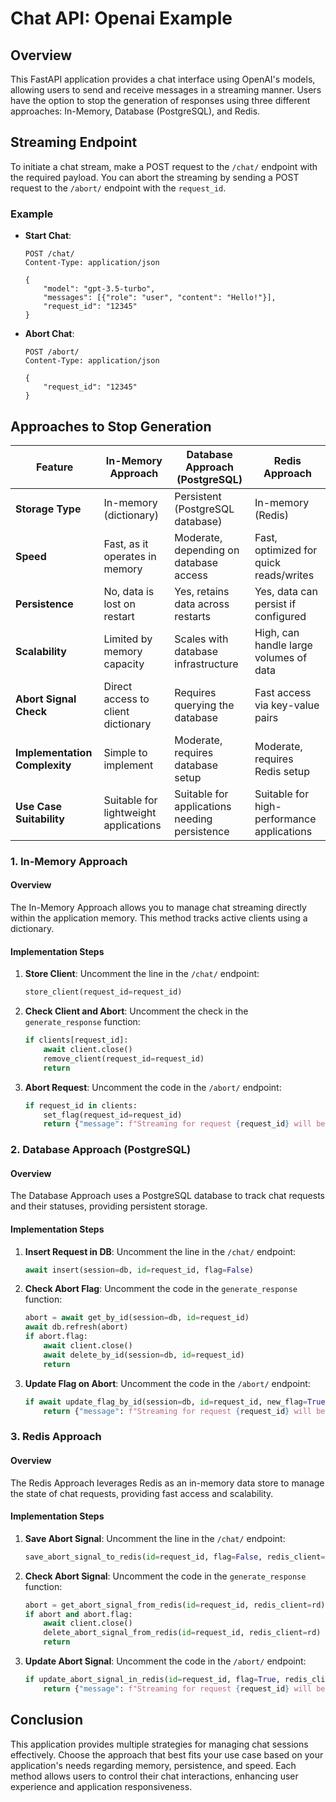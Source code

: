 # Chat API: Openai Example

## Overview
This FastAPI application provides a chat interface using OpenAI's models, allowing users to send and receive messages in a streaming manner. Users have the option to stop the generation of responses using three different approaches: In-Memory, Database (PostgreSQL), and Redis.

## Streaming Endpoint
To initiate a chat stream, make a POST request to the `/chat/` endpoint with the required payload. You can abort the streaming by sending a POST request to the `/abort/` endpoint with the `request_id`.

### Example
- **Start Chat**:
  ```http
  POST /chat/
  Content-Type: application/json

  {
      "model": "gpt-3.5-turbo",
      "messages": [{"role": "user", "content": "Hello!"}],
      "request_id": "12345"
  }
  ```

- **Abort Chat**:
  ```http
  POST /abort/
  Content-Type: application/json

  {
      "request_id": "12345"
  }
  ```

## Approaches to Stop Generation

| Feature                     | In-Memory Approach                              | Database Approach (PostgreSQL)         | Redis Approach                         |
|-----------------------------|------------------------------------------------|----------------------------------------|---------------------------------------|
| **Storage Type**            | In-memory (dictionary)                         | Persistent (PostgreSQL database)      | In-memory (Redis)                     |
| **Speed**                   | Fast, as it operates in memory                 | Moderate, depending on database access | Fast, optimized for quick reads/writes |
| **Persistence**             | No, data is lost on restart                    | Yes, retains data across restarts     | Yes, data can persist if configured   |
| **Scalability**             | Limited by memory capacity                      | Scales with database infrastructure    | High, can handle large volumes of data |
| **Abort Signal Check**      | Direct access to client dictionary              | Requires querying the database         | Fast access via key-value pairs       |
| **Implementation Complexity** | Simple to implement                           | Moderate, requires database setup      | Moderate, requires Redis setup        |
| **Use Case Suitability**    | Suitable for lightweight applications           | Suitable for applications needing persistence | Suitable for high-performance applications |

### 1. In-Memory Approach

#### Overview
The In-Memory Approach allows you to manage chat streaming directly within the application memory. This method tracks active clients using a dictionary.

#### Implementation Steps
1. **Store Client**: 
   Uncomment the line in the `/chat/` endpoint:
   ```python
   store_client(request_id=request_id)
   ```

2. **Check Client and Abort**: 
   Uncomment the check in the `generate_response` function:
   ```python
   if clients[request_id]:
       await client.close()
       remove_client(request_id=request_id)
       return
   ```

3. **Abort Request**:
   Uncomment the code in the `/abort/` endpoint:
   ```python
   if request_id in clients:
       set_flag(request_id=request_id)
       return {"message": f"Streaming for request {request_id} will be aborted."}
   ```

### 2. Database Approach (PostgreSQL)

#### Overview
The Database Approach uses a PostgreSQL database to track chat requests and their statuses, providing persistent storage.

#### Implementation Steps
1. **Insert Request in DB**: 
   Uncomment the line in the `/chat/` endpoint:
   ```python
   await insert(session=db, id=request_id, flag=False)
   ```

2. **Check Abort Flag**: 
   Uncomment the code in the `generate_response` function:
   ```python
   abort = await get_by_id(session=db, id=request_id)
   await db.refresh(abort)
   if abort.flag:
       await client.close()
       await delete_by_id(session=db, id=request_id)
       return
   ```

3. **Update Flag on Abort**:
   Uncomment the code in the `/abort/` endpoint:
   ```python
   if await update_flag_by_id(session=db, id=request_id, new_flag=True):
       return {"message": f"Streaming for request {request_id} will be aborted."}
   ```

### 3. Redis Approach

#### Overview
The Redis Approach leverages Redis as an in-memory data store to manage the state of chat requests, providing fast access and scalability.

#### Implementation Steps
1. **Save Abort Signal**: 
   Uncomment the line in the `/chat/` endpoint:
   ```python
   save_abort_signal_to_redis(id=request_id, flag=False, redis_client=rd)
   ```

2. **Check Abort Signal**: 
   Uncomment the code in the `generate_response` function:
   ```python
   abort = get_abort_signal_from_redis(id=request_id, redis_client=rd)
   if abort and abort.flag:
       await client.close()
       delete_abort_signal_from_redis(id=request_id, redis_client=rd)
       return
   ```

3. **Update Abort Signal**: 
   Uncomment the code in the `/abort/` endpoint:
   ```python
   if update_abort_signal_in_redis(id=request_id, flag=True, redis_client=rd):
       return {"message": f"Streaming for request {request_id} will be aborted."}
   ```

## Conclusion
This application provides multiple strategies for managing chat sessions effectively. Choose the approach that best fits your use case based on your application's needs regarding memory, persistence, and speed. Each method allows users to control their chat interactions, enhancing user experience and application responsiveness.